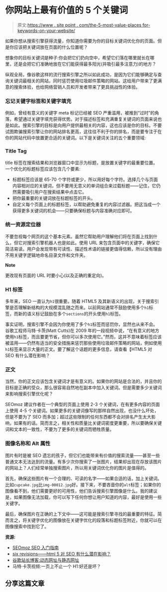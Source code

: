 # 你网站上最有价值的 5 个关键词

> 原文:[https://www . site point . com/the-5-most-value-places for-keywords-on-your-website/](https://www.sitepoint.com/the-5-most-valuable-places-for-keywords-on-your-website/)

如果你想从搜索引擎获得流量，你知道你需要为你的目标关键词优化你的页面。但是你应该把关键词放在页面的什么位置呢？

想象你的目标关键词是种子:你会把它们扔向空中，希望它们落在哪里就长在哪里，还是会把它们准确地放在它们能获得最多阳光(并吸引最多注意力)的地方？

纵观全局，像谷歌这样的流行搜索引擎之所以如此成功，是因为它们能够确定与查询关键词最相关的网站，同时惩罚使用垃圾邮件策略的网站。这给用户带来了更满意的搜索体验，也给网络营销人员和开发者带来了更具挑战性的体验。

### 忘记关键字标签和关键字填充

例如，曾经有意义的关键字 meta 标记已经被 SEO 严重滥用，被推到“过时”的角落，希望通过关键字填充获得优势。对于描述标签和充满重复关键词的页面来说也是如此。搜索引擎的目标是向用户提供最相关的内容，这也应该是你的目标。不要试图欺骗搜索引擎让你的网站排名更高，这往往不利于你的排名，而是要专注于在你的网站代码中放置更合适的关键词。以下是关键词关注的五个重要领域:

### Title Tag

title 标签在搜索结果和浏览器窗口中显示为标题，是放置关键字的最重要位置。一个优化的标题标签应该包含几个要素:

*   标题标签应该是 65-70 个字符或更少，所以用好每个字符。选择几个与页面内容相对应的关键词，但不要用无意义的单词组合来过载标题——记住，它仍然需要吸引用户在搜索结果中点击它。
*   把你最重要的关键词放在标题标签的开头。
*   自定义每个页面上的标题标签，以帮助避免重复的内容过滤器。把这当成一个获得更多关键词的机会——只要确保标题与内容准确对应即可。

### 统一资源定位器

不要忽视每个网页的这个基本元素。虽然它帮助用户理解他们将在页面上找到什么，但它对搜索引擎机器人也是如此。使用 URL 来包含页面中的关键字，确保它简洁易读。用户会发现带有可读性、描述性术语的链接更值得信赖，所以没有理由不用关键字逻辑地命名目录文件和文件夹。

**Note**

更改现有页面的 URL 时要小心(以及正确的重定向)。

### H1 标签

多年来，SEO 一直认为`h1`很重要。随着 HTML5 及其新语义的出现，关于搜索引擎是否理解新结构的大规模混乱随之而来。以前网站通常不鼓励使用多个`h1`标签，而新的语义标记鼓励在多个`sections`的开头使用`h1`标签。

事实证明，搜索引擎不会因为你使用了多个`h1`标签而惩罚你，显然也从来不会。谷歌工程师马特·卡茨(Matt Cutts)在 2009 年的一段视频中说，“在有意义的地方使用`h1`标签，而且要更节省，但你可以多次使用它。”然而，这并不意味着标签应该被滥用——仍然有适当的安全措施来惩罚那些使用垃圾邮件策略的网站，例如使用`h1`标签来显示大量的正文。要了解这个话题的更多信息，请查看【HTML5 对 SEO 有什么潜在影响？

### 正文

当然，你的正文应该包含关键词才是有意义的。如果你的网站是合法的，并且你的目标是正确的受众，那么很容易自然地在副本中加入关键词。但是需要多少关键词来影响搜索引擎优化呢？

SEOmoz 建议作者在一个典型的页面上使用 2-3 个关键词，在有更多内容的页面上使用 4-5 个关键词。如果更多的关键词像写的那样自然出现，也没什么坏处，但是不要为了 SEO 而多加；超过这些限制的任何东西都不会对排名产生太大影响，如果有的话。简而言之，相关性和质量比关键词密度更重要，所以要确保关键词和文本的一致性，不要为了更多的关键词而牺牲质量。

### 图像名称和 Alt 属性

图片有时是被 SEO 遗忘的孩子，但它们也能带来有价值的搜索流量——甚至一些普通文本无法达到的流量。有多少次你搜索了一张图片，结果却出现在存放该图片的网站上？人们经常单独搜索图片，所以用关键词优化你的图片是值得的。

首先，确保这些图片有一个合理的、可读的名字——如果合适的话，加上关键词。比如`cupcake.jpg`比`img-00012.jpg`好。接下来，不要吝啬你的`alt`标签；如果你的图像看不到，他们需要更好的可用性，他们告诉搜索引擎图像是什么。我的建议是，如果图像无法加载，你可以写下任何你想让用户知道的内容，最好是使用一些关键字。

最后，确保图片在正确的上下文中——这可能是搜索引擎寻找的最重要的特征。简而言之，将关键字优化的图像放在关键字优化的段落和标题标签附近，你就可以在图像搜索中找到它了。

**资源:**

*   [SEOmoz SEO 入门指南](http://www.seomoz.org/beginners-guide-to-seo/basics-of-search-engine-friendly-design-and-development)
*   [six revisions——html 5 对 SEO 有什么潜在影响？](http://sixrevisions.com/content-strategy/what-potential-impact-can-html5-have-on-seo/)
*   [谷歌站长博客:动态网址与静态网址](http://googlewebmastercentral.blogspot.com/2008/09/dynamic-urls-vs-static-urls.html)
*   马特·卡茨视频:一页上不止一个 H1:好还是坏？

## 分享这篇文章
